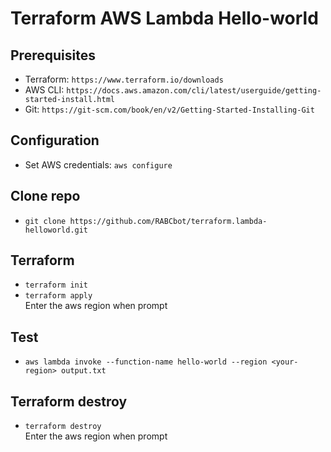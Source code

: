 # Terraform AWS Lambda Hello-world 

## Prerequisites
- Terraform: `https://www.terraform.io/downloads`
- AWS CLI: `https://docs.aws.amazon.com/cli/latest/userguide/getting-started-install.html`
- Git: `https://git-scm.com/book/en/v2/Getting-Started-Installing-Git`

## Configuration
- Set AWS credentials: `aws configure`

## Clone repo
- `git clone https://github.com/RABCbot/terraform.lambda-helloworld.git`

## Terraform
- `terraform init`
- `terraform apply`
</br>Enter the aws region when prompt

## Test
- `aws lambda invoke --function-name hello-world --region <your-region> output.txt`

## Terraform destroy
- `terraform destroy`
</br>Enter the aws region when prompt
